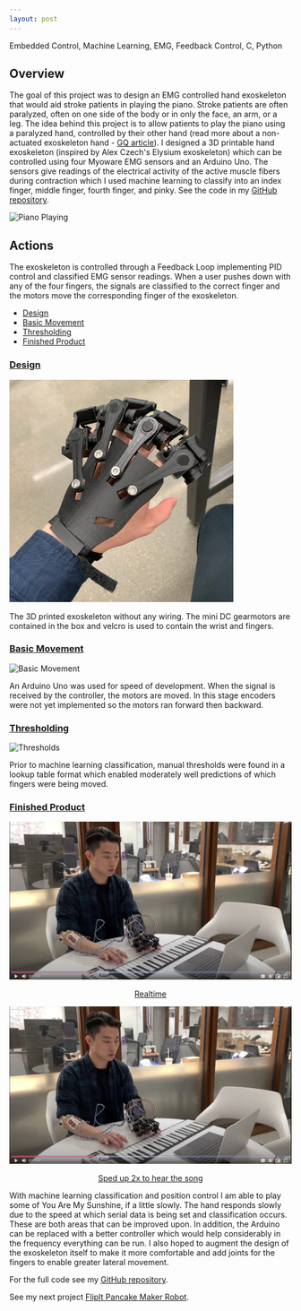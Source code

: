 ```yaml
---
layout: post
---
```

Embedded Control, Machine Learning, EMG, Feedback Control, C, Python

## Overview
The goal of this project was to design an EMG controlled hand exoskeleton that would aid stroke patients in playing the piano. Stroke patients are often paralyzed, often on one side of the body or in only the face, an arm, or a leg. The idea behind this project is to allow patients to play the piano using a paralyzed hand, controlled by their other hand (read more about a non-actuated exoskeleton hand - [GQ article](https://www.gq.com/story/pianist-joao-carlos-martins-bionic-gloves)). I designed a 3D printable hand exoskeleton (inspired by Alex Czech's Elysium exoskeleton) which can be controlled using four Myoware EMG sensors and an Arduino Uno. The sensors give readings of the electrical activity of the active muscle fibers during contraction which I used machine learning to classify into an index finger, middle finger, fourth finger, and pinky. See the code in my [GitHub repository](https://github.com/WallabyLester/EMG_Controlled_Hand_Exoskeleton).

![Piano Playing](/files/EMG-controlled-hand/piano.gif)

## Actions
The exoskeleton is controlled through a Feedback Loop implementing PID control and classified EMG sensor readings. When a user pushes down with any of the four fingers, the signals are classified to the correct finger and the motors move the corresponding finger of the exoskeleton. 
- [Design](#design)
- [Basic Movement](#basic-movement)
- [Thresholding](#thresholding)
- [Finished Product](#finished-product)

### [Design](#design)

![Exoskeleton](/files/EMG-controlled-hand/exoskeleton.png)

The 3D printed exoskeleton without any wiring. The mini DC gearmotors are contained in the box and velcro is used to contain the wrist and fingers.

### [Basic Movement](#basic-movement)

![Basic Movement](/files/EMG-controlled-hand/basic_movement.gif)

An Arduino Uno was used for speed of development. When the signal is received by the controller, the motors are moved. In this stage encoders were not yet implemented so the motors ran forward then backward. 

### [Thresholding](#thresholding)

![Thresholds](/files/EMG-controlled-hand/thresholds.gif)

Prior to machine learning classification, manual thresholds were found in a lookup table format which enabled moderately well predictions of which fingers were being moved. 

### [Finished Product](#finished-product)

[![You Are My Sunshine](/files/EMG-controlled-hand/piano_playing.png)](https://drive.google.com/file/d/12-7LMKhfDyjvKwPP5Gmho7GiX6tN9srv/preview "You Are My Sunshine")
<p style="text-align:center;"><a href="https://drive.google.com/file/d/12-7LMKhfDyjvKwPP5Gmho7GiX6tN9srv/preview">Realtime</a></p>

[![Sped Up](/files/EMG-controlled-hand/piano_playing.png)](https://drive.google.com/file/d/1dB134ACwVYKyepw-Udcao31TvG5_02tc/preview "Sped Up")
<p style="text-align:center;"><a href="https://drive.google.com/file/d/1dB134ACwVYKyepw-Udcao31TvG5_02tc/preview">Sped up 2x to hear the song</a></p>

With machine learning classification and position control I am able to play some of You Are My Sunshine, if a little slowly. The hand responds slowly due to the speed at which serial data is being set and classification occurs. These are both areas that can be improved upon. In addition, the Arduino can be replaced with a better controller which would help considerably in the frequency everything can be run. I also hoped to augment the design of the exoskeleton itself to make it more comfortable and add joints for the fingers to enable greater lateral movement.


For the full code see my [GitHub repository](https://github.com/WallabyLester/EMG_Controlled_Hand_Exoskeleton).

See my next project [FlipIt Pancake Maker Robot](https://wallabylester.github.io/flip-it-pancake-maker-robot).